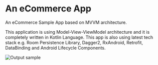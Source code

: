 # An eCommerce App
An eCommerce Sample App based on MVVM architecture.

This application is using Model-View-ViewModel architecture and it is completely written in Kotlin Language. 
This app is also using latest tech stack e.g. Room Persistence Library, Dagger2, RxAndroid, Retrofit, DataBinding and Android Lifecycle Components. 

![Output sample](https://gifs.com/gif/GvkyML)

